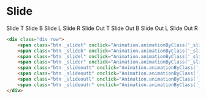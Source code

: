 # Slide
<div class="div row">
    <span class="btn _slidet" onclick="Animation.animationByClass('_slidet', '_slidet')">Slide T</span>
    <span class="btn _slideb" onclick="Animation.animationByClass('_slideb', '_slideb')">Slide B</span>
    <span class="btn _slidel" onclick="Animation.animationByClass('_slidel', '_slidel')">Slide L</span>
    <span class="btn _slider" onclick="Animation.animationByClass('_slider', '_slider')">Slide R</span>
    <span class="btn _slideoutt" onclick="Animation.animationByClass('_slideoutt', '_slideoutt')">Slide Out T</span>
    <span class="btn _slideoutb" onclick="Animation.animationByClass('_slideoutb', '_slideoutb')">Slide Out B</span>
    <span class="btn _slideoutl" onclick="Animation.animationByClass('_slideoutl', '_slideoutl')">Slide Out L</span>
    <span class="btn _slideoutr" onclick="Animation.animationByClass('_slideoutr', '_slideoutr')">Slide Out R</span>
</div>

```html
<div class="div row">
    <span class="btn _slidet" onclick="Animation.animationByClass('_slidet', '_slidet')">Slide T</span>
    <span class="btn _slideb" onclick="Animation.animationByClass('_slideb', '_slideb')">Slide B</span>
    <span class="btn _slidel" onclick="Animation.animationByClass('_slidel', '_slidel')">Slide L</span>
    <span class="btn _slider" onclick="Animation.animationByClass('_slider', '_slider')">Slide R</span>
    <span class="btn _slideoutt" onclick="Animation.animationByClass('_slideoutt', '_slideoutt')">Slide Out T</span>
    <span class="btn _slideoutb" onclick="Animation.animationByClass('_slideoutb', '_slideoutb')">Slide Out B</span>
    <span class="btn _slideoutl" onclick="Animation.animationByClass('_slideoutl', '_slideoutl')">Slide Out L</span>
    <span class="btn _slideoutr" onclick="Animation.animationByClass('_slideoutr', '_slideoutr')">Slide Out R</span>
</div>
```